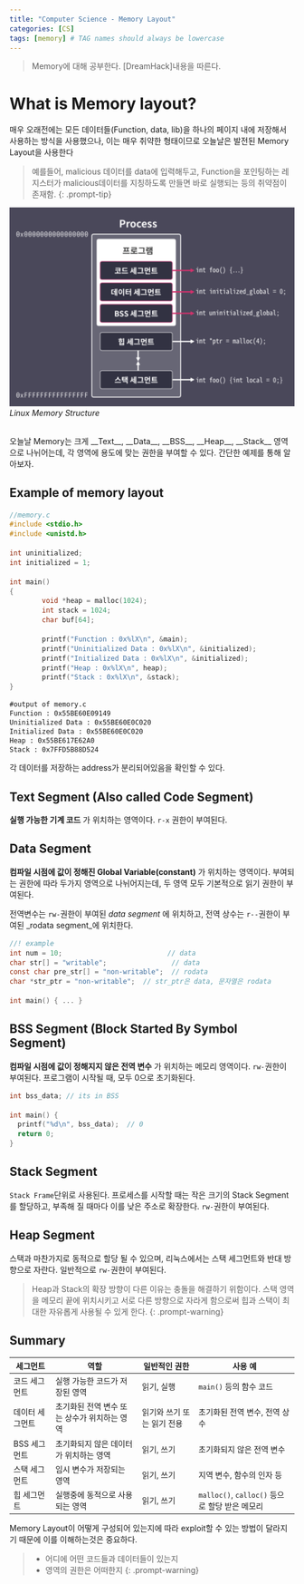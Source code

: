 ```yaml
---
title: "Computer Science - Memory Layout"
categories: [CS]
tags: [memory] # TAG names should always be lowercase
---
```


> Memory에 대해 공부한다. [DreamHack]내용을 따른다.

# What is Memory layout?
매우 오래전에는 모든 데이터들(Function, data, lib)을 하나의 페이지 내에 저장해서 사용하는 방식을 사용했으나, 이는 매우 취약한 형태이므로 오늘날은 발전된 Memory Layout을 사용한다

> 예를들어, malicious 데이터를 data에 입력해두고, Function을 포인팅하는 레지스터가 malicious데이터를 지칭하도록 만들면 바로 실행되는 등의 취약점이 존재함.
{: .prompt-tip}

![img](/images/MemoryLayout_img/mem.png)
_Linux Memory Structure_


<br/>
오늘날 Memory는 크게 __Text__,  __Data__, __BSS__, __Heap__, __Stack__ 영역으로 나뉘어는데, 각 영역에 용도에 맞는 권한을 부여할 수 있다. 간단한 예제를 통해 알아보자.

## Example of memory layout
```c
//memory.c
#include <stdio.h>
#include <unistd.h>

int uninitialized;
int initialized = 1;

int main()
{
        void *heap = malloc(1024);
        int stack = 1024;
        char buf[64];

        printf("Function : 0x%lX\n", &main);
        printf("Uninitialized Data : 0x%lX\n", &initialized);
        printf("Initialized Data : 0x%lX\n", &initialized);
        printf("Heap : 0x%lX\n", heap);
        printf("Stack : 0x%lX\n", &stack);
}
```
```shell
#output of memory.c
Function : 0x55BE60E09149
Uninitialized Data : 0x55BE60E0C020
Initialized Data : 0x55BE60E0C020
Heap : 0x55BE617E62A0
Stack : 0x7FFD5B88D524
```
각 데이터를 저장하는 address가 분리되어있음을 확인할 수 있다.

## Text Segment (Also called Code Segment)
 __실행 가능한 기계 코드__ 가 위치하는 영역이다. `r-x` 권한이 부여된다.

## Data Segment
 __컴파일 시점에 값이 정해진 Global Variable(constant)__ 가 위치하는 영역이다. 부여되는 권한에 따라 두가지 영역으로 나뉘어지는데, 두 영역 모두 기본적으로 읽기 권한이 부여된다.

 전역변수는 `rw-`권한이 부여된 _data segment_ 에 위치하고, 전역 상수는 `r--`권한이 부여된 _rodata segment_에 위치한다.

```c
//! example
int num = 10;                          // data
char str[] = "writable";                // data
const char pre_str[] = "non-writable";  // rodata
char *str_ptr = "non-writable";  // str_ptr은 data, 문자열은 rodata

int main() { ... }
```

## BSS Segment (Block Started By Symbol Segment)
 __컴파일 시점에 값이 정해지지 않은 전역 변수__ 가 위치하는 메모리 영역이다. `rw-`권한이 부여된다. 프로그램이 시작될 때, 모두 0으로 초기화된다.

```c
int bss_data; // its in BSS

int main() {
  printf("%d\n", bss_data);  // 0
  return 0;
}
```

## Stack Segment
 `Stack Frame`단위로 사용된다. 프로세스를 시작할 때는 작은 크기의 Stack Segment를 할당하고, 부족해 질 때마다 이를 낮은 주소로 확장한다. `rw-`권한이 부여된다. 

## Heap Segment
 스택과 마찬가지로 동적으로 할당 될 수 있으며, 리눅스에서는 스택 세그먼트와 반대 방향으로 자란다. 일반적으로 `rw-`권한이 부여된다.
 > Heap과 Stack의 확장 방향이 다른 이유는 충돌을 해결하기 위함이다. 스택 영역을 메모리 끝에 위치시키고 서로 다른 방향으로 자라게 함으로써 힙과 스택이 최대한 자유롭게 사용될 수 있게 한다.
 {: .prompt-warning}

## Summary

| 세그먼트     | 역할                         | 일반적인 권한  | 사용 예                     |
| ------------ | ---------------------------- | -------------- | --------------------------- |
| 코드 세그먼트 | 실행 가능한 코드가 저장된 영역 | 읽기, 실행     | `main()` 등의 함수 코드     |
| 데이터 세그먼트 | 초기화된 전역 변수 또는 상수가 위치하는 영역 | 읽기와 쓰기 또는 읽기 전용 | 초기화된 전역 변수, 전역 상수 |
| BSS 세그먼트  | 초기화되지 않은 데이터가 위치하는 영역 | 읽기, 쓰기     | 초기화되지 않은 전역 변수   |
| 스택 세그먼트  | 임시 변수가 저장되는 영역      | 읽기, 쓰기     | 지역 변수, 함수의 인자 등   |
| 힙 세그먼트   | 실행중에 동적으로 사용되는 영역 | 읽기, 쓰기     | `malloc()`, `calloc()` 등으로 할당 받은 메모리 |


Memory Layout이 어떻게 구성되어 있는지에 따라 exploit할 수 있는 방법이 달라지기 때문에 이를 이해하는것은 중요하다.
> - 어디에 어떤 코드들과 데이터들이 있는지
> - 영역의 권한은 어떠한지
{: .prompt-warning}
